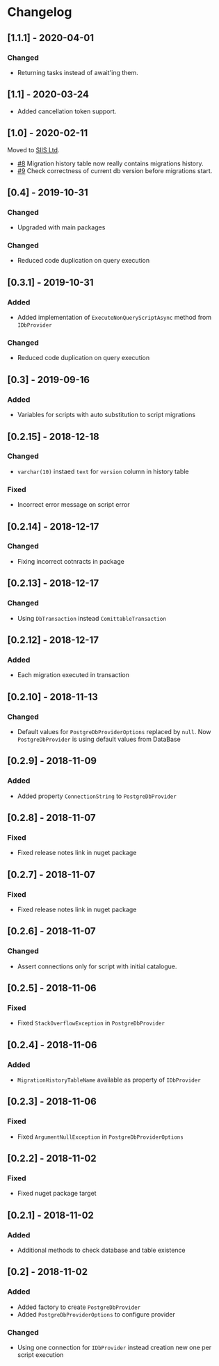 # Changelog

## [1.1.1] - 2020-04-01

### Changed

- Returning tasks instead of await'ing them.

## [1.1] - 2020-03-24

- Added cancellation token support.

## [1.0] - 2020-02-11

Moved to [SIIS Ltd](https://github.com/SIIS-Ltd/Curiosity.Migrations).
- [#8](https://github.com/SIIS-Ltd/Curiosity.Migrations/issues/8) Migration history table now really contains migrations history.
- [#9](https://github.com/SIIS-Ltd/Curiosity.Migrations/issues/9) Check correctness of current db version before migrations start.

## [0.4] - 2019-10-31

### Changed 

- Upgraded with main packages

### Changed

- Reduced code duplication on query execution

## [0.3.1] - 2019-10-31

### Added 

- Added implementation of `ExecuteNonQueryScriptAsync` method from `IDbProvider`

### Changed

- Reduced code duplication on query execution

## [0.3] - 2019-09-16

### Added 

- Variables for scripts with auto substitution to script migrations 

## [0.2.15] - 2018-12-18

### Changed

- `varchar(10)` instaed `text` for `version` column in history table

### Fixed

- Incorrect error message on script error

## [0.2.14] - 2018-12-17

### Changed

- Fixing incorrect cotnracts in package

## [0.2.13] - 2018-12-17

### Changed

- Using `DbTransaction` instead `ComittableTransaction`

## [0.2.12] - 2018-12-17

### Added

- Each migration executed in transaction

## [0.2.10] - 2018-11-13

### Changed

- Default values for `PostgreDbProviderOptions` replaced by `null`. Now `PostgreDbProvider` is using default values from DataBase

## [0.2.9] - 2018-11-09

### Added

- Added property `ConnectionString` to `PostgreDbProvider`

## [0.2.8] - 2018-11-07

### Fixed

- Fixed release notes link in nuget package

## [0.2.7] - 2018-11-07

### Fixed

- Fixed release notes link in nuget package

## [0.2.6] - 2018-11-07

### Changed

- Assert connections only for script with initial catalogue.  

## [0.2.5] - 2018-11-06

### Fixed

- Fixed `StackOverflowException` in  `PostgreDbProvider`

## [0.2.4] - 2018-11-06

### Added

- `MigrationHistoryTableName` available as property of `IDbProvider`

## [0.2.3] - 2018-11-06

### Fixed

- Fixed `ArgumentNullException` in  `PostgreDbProviderOptions`

## [0.2.2] - 2018-11-02

### Fixed

- Fixed nuget package target

## [0.2.1] - 2018-11-02

### Added

- Additional methods to check database and table existence

## [0.2] - 2018-11-02

### Added

- Added factory to create `PostgreDbProvider`
- Added `PostgreDbProviderOptions` to configure provider

### Changed

- Using one connection for `IDbProvider` instead creation new one per script execution